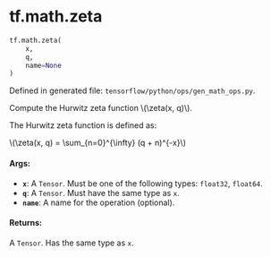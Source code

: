 <div itemscope itemtype="http://developers.google.com/ReferenceObject">
<meta itemprop="name" content="tf.math.zeta" />
<meta itemprop="path" content="Stable" />
</div>

# tf.math.zeta

``` python
tf.math.zeta(
    x,
    q,
    name=None
)
```



Defined in generated file: `tensorflow/python/ops/gen_math_ops.py`.

Compute the Hurwitz zeta function \\(\zeta(x, q)\\).

The Hurwitz zeta function is defined as:


\\(\zeta(x, q) = \sum_{n=0}^{\infty} (q + n)^{-x}\\)

#### Args:

* <b>`x`</b>: A `Tensor`. Must be one of the following types: `float32`, `float64`.
* <b>`q`</b>: A `Tensor`. Must have the same type as `x`.
* <b>`name`</b>: A name for the operation (optional).


#### Returns:

A `Tensor`. Has the same type as `x`.